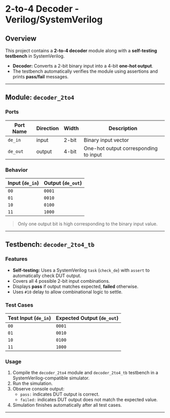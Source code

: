 # 2-to-4 Decoder - Verilog/SystemVerilog

## Overview
This project contains a **2-to-4 decoder** module along with a **self-testing testbench** in SystemVerilog.  

- **Decoder:** Converts a 2-bit binary input into a 4-bit **one-hot output**.  
- The testbench automatically verifies the module using assertions and prints **pass/fail** messages.

---

## Module: `decoder_2to4`

### Ports
| Port Name | Direction | Width | Description |
|-----------|----------|-------|-------------|
| `de_in`  | input    | 2-bit | Binary input vector |
| `de_out` | output   | 4-bit | One-hot output corresponding to input |

### Behavior
| Input (`de_in`) | Output (`de_out`) |
|----------------|-----------------|
| `00`           | `0001`          |
| `01`           | `0010`          |
| `10`           | `0100`          |
| `11`           | `1000`          |

> Only one output bit is high corresponding to the binary input value.

---

## Testbench: `decoder_2to4_tb`

### Features
- **Self-testing:** Uses a SystemVerilog `task` (`check_de`) with `assert` to automatically check DUT output.
- Covers all 4 possible 2-bit input combinations.
- Displays **pass** if output matches expected, **failed** otherwise.
- Uses `#10` delay to allow combinational logic to settle.

### Test Cases
| Test Input (`de_in`) | Expected Output (`de_out`) |
|--------------------|---------------------------|
| `00`               | `0001`                    |
| `01`               | `0010`                    |
| `10`               | `0100`                    |
| `11`               | `1000`                    |

### Usage
1. Compile the `decoder_2to4` module and `decoder_2to4_tb` testbench in a SystemVerilog-compatible simulator.  
2. Run the simulation.  
3. Observe console output:  
   - `pass:` indicates DUT output is correct.  
   - `failed:` indicates DUT output does not match the expected value.  
4. Simulation finishes automatically after all test cases.

---


